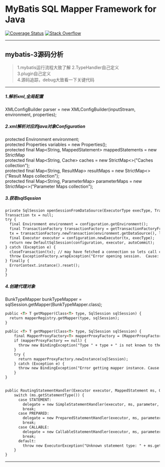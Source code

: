 MyBatis SQL Mapper Framework for Java
=====================================

[![Coverage Status](https://coveralls.io/repos/mybatis/mybatis-3/badge.svg?branch=master&service=github)](https://coveralls.io/github/mybatis/mybatis-3?branch=master)
[![Stack Overflow](http://img.shields.io/:stack%20overflow-mybatis-brightgreen.svg)](http://stackoverflow.com/questions/tagged/mybatis)

---
## mybatis-3源码分析
> 1.mybatis运行流程大致了解
> 2.TypeHandler自己定义   
> 3.plugin自己定义  
> 4.源码追踪，debug大致看一下关键代码   

---

##### 1.解析xml,全局配置
XMLConfigBuilder parser = new XMLConfigBuilder(inputStream, environment, properties);     

##### 2.xml解析对应的java对象Configuration  
protected Environment environment;    
protected Properties variables = new Properties();   
protected final Map<String, MappedStatement> mappedStatements = new StrictMap<MappedStatement>   
protected final Map<String, Cache> caches = new StrictMap<>("Caches collection");   
protected final Map<String, ResultMap> resultMaps = new StrictMap<>("Result Maps collection");   
protected final Map<String, ParameterMap> parameterMaps = new StrictMap<>("Parameter Maps collection");    

##### 3.获取sqlSqssion   
```html
private SqlSession openSessionFromDataSource(ExecutorType execType, TransactionIsolationLevel level, boolean autoCommit) {
Transaction tx = null;
try {
  final Environment environment = configuration.getEnvironment();
  final TransactionFactory transactionFactory = getTransactionFactoryFromEnvironment(environment);
  tx = transactionFactory.newTransaction(environment.getDataSource(), level, autoCommit);
  final Executor executor = configuration.newExecutor(tx, execType);
  return new DefaultSqlSession(configuration, executor, autoCommit);
} catch (Exception e) {
  closeTransaction(tx); // may have fetched a connection so lets call close()
  throw ExceptionFactory.wrapException("Error opening session.  Cause: " + e, e);
} finally {
  ErrorContext.instance().reset();
}
}
```

##### 4.创建代理对象    
BunkTypeMapper bunkTypeMapper = sqlSession.getMapper(BunkTypeMapper.class); 

```html
public <T> T getMapper(Class<T> type, SqlSession sqlSession) {
  return mapperRegistry.getMapper(type, sqlSession);
} 

public <T> T getMapper(Class<T> type, SqlSession sqlSession) {
    final MapperProxyFactory<T> mapperProxyFactory = (MapperProxyFactory<T>) knownMappers.get(type);
    if (mapperProxyFactory == null) {
      throw new BindingException("Type " + type + " is not known to the MapperRegistry.");
    }
    try {
      return mapperProxyFactory.newInstance(sqlSession);
    } catch (Exception e) {
      throw new BindingException("Error getting mapper instance. Cause: " + e, e);
    }
} 


public RoutingStatementHandler(Executor executor, MappedStatement ms, Object parameter, RowBounds rowBounds, ResultHandler resultHandler, BoundSql boundSql) {
    switch (ms.getStatementType()) {
      case STATEMENT:
        delegate = new SimpleStatementHandler(executor, ms, parameter, rowBounds, resultHandler, boundSql);
        break;
      case PREPARED:
        delegate = new PreparedStatementHandler(executor, ms, parameter, rowBounds, resultHandler, boundSql);
        break;
      case CALLABLE:
        delegate = new CallableStatementHandler(executor, ms, parameter, rowBounds, resultHandler, boundSql);
        break;
      default:
        throw new ExecutorException("Unknown statement type: " + ms.getStatementType());
    }
} 
```
---
